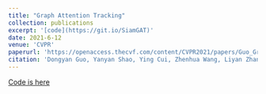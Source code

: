 ```yaml
---
title: "Graph Attention Tracking"
collection: publications
excerpt: '[code](https://git.io/SiamGAT)'
date: 2021-6-12
venue: 'CVPR'
paperurl: 'https://openaccess.thecvf.com/content/CVPR2021/papers/Guo_Graph_Attention_Tracking_CVPR_2021_paper.pdf'
citation: 'Dongyan Guo, Yanyan Shao, Ying Cui, Zhenhua Wang, Liyan Zhang, Chunhua Shen. Graph Attention Tracking, 2021, <i>CVPR</i>.'
---
```


[Code is here](https://git.io/SiamGAT)

